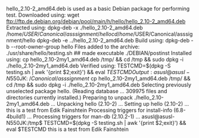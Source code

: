 hello_2.10-2_amd64.deb is used as a basic Debian package for performing test.
Downloaded using: 
    wget ftp://ftp.de.debian.org/debian/pool/main/h/hello/hello_2.10-2_amd64.deb
Extracted using: 
    dpkg-deb -x ./hello_2.10-2_amd64.deb /home/$USER/Canonical/asssignment/hello
    cd /home/$USER/Canonical/asssignment/hello
    dpkg-deb -e ../hello_2.10-2_amd64.deb
Build using:
    dpkg-deb -b --root-owner-group hello
Files added to the archive:
   ./usr/share/hello/testing.sh ## made executable
   ./DEBIAN/postinst
Installed using:
   cp hello_2.10-2my1_amd64.deb /tmp/ && cd /tmp && sudo dpkg -i ./hello_2.10-2my1_amd64.deb
Verified using:
   TESTCMD=$(dpkg -S testing.sh | awk '{print $2;exit}') && eval $TESTCMD
Output:
asusl@asusl-N550JK:~/Canonical/asssignment$ cp hello_2.10-2my1_amd64.deb /tmp/ && cd /tmp && sudo dpkg -i ./hello_2.10-2my1_amd64.deb
Selecting previously unselected package hello.
(Reading database ... 309975 files and directories currently installed.)
Preparing to unpack ./hello_2.10-2my1_amd64.deb ...
Unpacking hello (2.10-2) ...
Setting up hello (2.10-2) ...
this is a test from Edik Fainshtein
Processing triggers for install-info (6.8-4build1) ...
Processing triggers for man-db (2.10.2-1) ...
asusl@asusl-N550JK:/tmp$ TESTCMD=$(dpkg -S testing.sh | awk '{print $2;exit}') && eval $TESTCMD
this is a test from Edik Fainshtein
